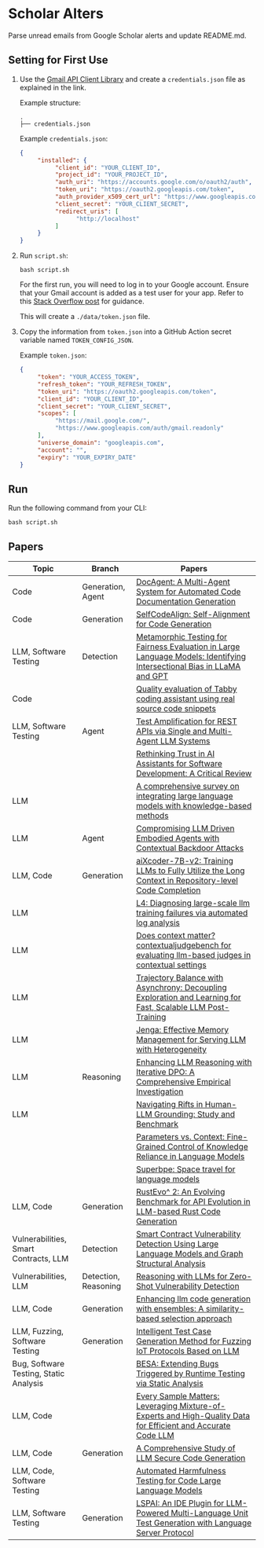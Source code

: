 # Scholar Alters
Parse unread emails from Google Scholar alerts and update README.md.

## Setting for First Use
1. Use the [Gmail API Client Library](https://developers.google.com/gmail/api/quickstart/python) and create a `credentials.json` file as explained in the link.

    Example structure:
    ```
    .
    ├── credentials.json
    ```

    Example `credentials.json`:
    ```json
    {
         "installed": {
              "client_id": "YOUR_CLIENT_ID",
              "project_id": "YOUR_PROJECT_ID",
              "auth_uri": "https://accounts.google.com/o/oauth2/auth",
              "token_uri": "https://oauth2.googleapis.com/token",
              "auth_provider_x509_cert_url": "https://www.googleapis.com/oauth2/v1/certs",
              "client_secret": "YOUR_CLIENT_SECRET",
              "redirect_uris": [
                    "http://localhost"
              ]
         }
    }
    ```

2. Run `script.sh`:
    ```
    bash script.sh
    ```
    For the first run, you will need to log in to your Google account. Ensure that your Gmail account is added as a test user for your app. Refer to this [Stack Overflow post](https://stackoverflow.com/questions/75454425/access-blocked-project-has-not-completed-the-google-verification-process) for guidance.

    This will create a `./data/token.json` file.

3. Copy the information from `token.json` into a GitHub Action secret variable named `TOKEN_CONFIG_JSON`.

    Example `token.json`:
    ```json
    {
         "token": "YOUR_ACCESS_TOKEN",
         "refresh_token": "YOUR_REFRESH_TOKEN",
         "token_uri": "https://oauth2.googleapis.com/token",
         "client_id": "YOUR_CLIENT_ID",
         "client_secret": "YOUR_CLIENT_SECRET",
         "scopes": [
              "https://mail.google.com/",
              "https://www.googleapis.com/auth/gmail.readonly"
         ],
         "universe_domain": "googleapis.com",
         "account": "",
         "expiry": "YOUR_EXPIRY_DATE"
    }
    ```

## Run
Run the following command from your CLI:
```
bash script.sh
```

## Papers

| Topic | Branch | Papers |
| --- | --- | --- |
| Code | Generation, Agent | [DocAgent: A Multi-Agent System for Automated Code Documentation Generation](https://scholar.google.com/scholar_url?url=https://arxiv.org/pdf/2504.08725&hl=en&sa=X&d=17391487040813928421&ei=OKwAaKHqNeTO6rQPlsna-Qw&scisig=AFWwaea2ejBoJN0a6J_zGnAekPXP&oi=scholaralrt&hist=ylyK0_8AAAAJ:15035864585353249078:AFWwaeZamHljvPChNBtOABcetGTp&html=&pos=0&folt=cit) |
| Code | Generation | [SelfCodeAlign: Self-Alignment for Code Generation](https://scholar.google.com/scholar_url?url=https://lingming.cs.illinois.edu/publications/neurips2024a.pdf&hl=en&sa=X&d=13342178319076674588&ei=OKwAaKmZM4SlieoPktaN-QY&scisig=AFWwaeY3aA9S3s56bUtMzibeyxLc&oi=scholaralrt&hist=ylyK0_8AAAAJ:5865787842749446205:AFWwaeYRVjm7Uk5GklbyG-nM5aLh&html=&pos=0&folt=rel) |
| LLM, Software Testing | Detection | [Metamorphic Testing for Fairness Evaluation in Large Language Models: Identifying Intersectional Bias in LLaMA and GPT](https://scholar.google.com/scholar_url?url=https://arxiv.org/pdf/2504.07982&hl=en&sa=X&d=8291365832876885813&ei=OKwAaKmZM4SlieoPktaN-QY&scisig=AFWwaeZyi3Jp-3LFv6s7E9lgYh2C&oi=scholaralrt&hist=ylyK0_8AAAAJ:5865787842749446205:AFWwaeYRVjm7Uk5GklbyG-nM5aLh&html=&pos=1&folt=rel) |
| Code |  | [Quality evaluation of Tabby coding assistant using real source code snippets](https://scholar.google.com/scholar_url?url=https://arxiv.org/pdf/2504.08650&hl=en&sa=X&d=15609747677451661680&ei=OKwAaKmZM4SlieoPktaN-QY&scisig=AFWwaeaWG1SBB5A6wNSBTGDE_bar&oi=scholaralrt&hist=ylyK0_8AAAAJ:5865787842749446205:AFWwaeYRVjm7Uk5GklbyG-nM5aLh&html=&pos=2&folt=rel) |
| LLM, Software Testing | Agent | [Test Amplification for REST APIs via Single and Multi-Agent LLM Systems](https://scholar.google.com/scholar_url?url=https://arxiv.org/pdf/2504.08113&hl=en&sa=X&d=12090231993758040543&ei=OKwAaKmZM4SlieoPktaN-QY&scisig=AFWwaeYG4H3F9NsolySjg13ZaZ15&oi=scholaralrt&hist=ylyK0_8AAAAJ:5865787842749446205:AFWwaeYRVjm7Uk5GklbyG-nM5aLh&html=&pos=3&folt=rel) |
|  |  | [Rethinking Trust in AI Assistants for Software Development: A Critical Review](https://scholar.google.com/scholar_url?url=https://assets.empirical-software.engineering/pdf/tse25-trust-ai-code.pdf&hl=en&sa=X&d=941957821090728764&ei=OKwAaNfbK7GyieoPnei3oQ4&scisig=AFWwaeYRfOQ9-hiKmqHTb0830v39&oi=scholaralrt&hist=ylyK0_8AAAAJ:1164437029242115036:AFWwaeagPGjpoAfsUTlpD2ZsD6em&html=&pos=0&folt=cit) |
| LLM |  | [A comprehensive survey on integrating large language models with knowledge-based methods](https://scholar.google.com/scholar_url?url=https://www.sciencedirect.com/science/article/pii/S0950705125005490&hl=en&sa=X&d=14645346362399576310&ei=OKwAaOHiLvmJ6rQPs4n98A8&scisig=AFWwaebb5VLCuEjXxDH42bc8yd2z&oi=scholaralrt&hist=ylyK0_8AAAAJ:4436498698466669065:AFWwaebib5Pw9QKWi9BJ6ThKDwc5&html=&pos=0&folt=cit) |
| LLM | Agent | [Compromising LLM Driven Embodied Agents with Contextual Backdoor Attacks](https://scholar.google.com/scholar_url?url=https://ieeexplore.ieee.org/abstract/document/10943262/&hl=en&sa=X&d=12719951651069852610&ei=OKwAaMi4N5Gu6rQPhJLo-Qk&scisig=AFWwaeZpVIpHx7agj5Gt0-h7Qtt8&oi=scholaralrt&hist=ylyK0_8AAAAJ:15287030194885030172:AFWwaeaPsVnV5GguxDkLdcyPdvnA&html=&pos=0&folt=rel) |
| LLM, Code | Generation | [aiXcoder-7B-v2: Training LLMs to Fully Utilize the Long Context in Repository-level Code Completion](https://scholar.google.com/scholar_url?url=https://arxiv.org/pdf/2503.15301&hl=en&sa=X&d=15788931866516891147&ei=OKwAaMi4N5Gu6rQPhJLo-Qk&scisig=AFWwaeYi_7K3zAnZWQ5kRBngFmjW&oi=scholaralrt&hist=ylyK0_8AAAAJ:15287030194885030172:AFWwaeaPsVnV5GguxDkLdcyPdvnA&html=&pos=1&folt=rel) |
| LLM |  | [L4: Diagnosing large-scale llm training failures via automated log analysis](https://scholar.google.com/scholar_url?url=https://arxiv.org/pdf/2503.20263&hl=en&sa=X&d=14583207368034027437&ei=OKwAaMi4N5Gu6rQPhJLo-Qk&scisig=AFWwaebRe6Hz8JgakljjX6ZP8ib_&oi=scholaralrt&hist=ylyK0_8AAAAJ:15287030194885030172:AFWwaeaPsVnV5GguxDkLdcyPdvnA&html=&pos=2&folt=rel) |
| LLM |  | [Does context matter? contextualjudgebench for evaluating llm-based judges in contextual settings](https://scholar.google.com/scholar_url?url=https://arxiv.org/pdf/2503.15620&hl=en&sa=X&d=4694277635380098830&ei=OKwAaMi4N5Gu6rQPhJLo-Qk&scisig=AFWwaeZWWBCgHzhwdV7rV4U7IIiY&oi=scholaralrt&hist=ylyK0_8AAAAJ:15287030194885030172:AFWwaeaPsVnV5GguxDkLdcyPdvnA&html=&pos=3&folt=rel) |
| LLM |  | [Trajectory Balance with Asynchrony: Decoupling Exploration and Learning for Fast, Scalable LLM Post-Training](https://scholar.google.com/scholar_url?url=https://arxiv.org/pdf/2503.18929&hl=en&sa=X&d=9558060532125767644&ei=OKwAaMi4N5Gu6rQPhJLo-Qk&scisig=AFWwaeYoVzcxOA7NOnZtm52EYzED&oi=scholaralrt&hist=ylyK0_8AAAAJ:15287030194885030172:AFWwaeaPsVnV5GguxDkLdcyPdvnA&html=&pos=4&folt=rel) |
| LLM |  | [Jenga: Effective Memory Management for Serving LLM with Heterogeneity](https://scholar.google.com/scholar_url?url=https://arxiv.org/pdf/2503.18292&hl=en&sa=X&d=7739656753816907647&ei=OKwAaMi4N5Gu6rQPhJLo-Qk&scisig=AFWwaebgcPGXUDU8gTuYj4zLJnGn&oi=scholaralrt&hist=ylyK0_8AAAAJ:15287030194885030172:AFWwaeaPsVnV5GguxDkLdcyPdvnA&html=&pos=5&folt=rel) |
| LLM | Reasoning | [Enhancing LLM Reasoning with Iterative DPO: A Comprehensive Empirical Investigation](https://scholar.google.com/scholar_url?url=https://arxiv.org/pdf/2503.12854%3F&hl=en&sa=X&d=6242916882998245282&ei=OKwAaMi4N5Gu6rQPhJLo-Qk&scisig=AFWwaeas1YS6MF9XYtnthgs4xm8W&oi=scholaralrt&hist=ylyK0_8AAAAJ:15287030194885030172:AFWwaeaPsVnV5GguxDkLdcyPdvnA&html=&pos=6&folt=rel) |
| LLM |  | [Navigating Rifts in Human-LLM Grounding: Study and Benchmark](https://scholar.google.com/scholar_url?url=https://arxiv.org/pdf/2503.13975&hl=en&sa=X&d=6056628797355529511&ei=OKwAaMi4N5Gu6rQPhJLo-Qk&scisig=AFWwaeYuzwNKVc6ZCL0NUy7wCU7P&oi=scholaralrt&hist=ylyK0_8AAAAJ:15287030194885030172:AFWwaeaPsVnV5GguxDkLdcyPdvnA&html=&pos=7&folt=rel) |
|  |  | [Parameters vs. Context: Fine-Grained Control of Knowledge Reliance in Language Models](https://scholar.google.com/scholar_url?url=https://arxiv.org/pdf/2503.15888&hl=en&sa=X&d=8358907449720691769&ei=OKwAaMi4N5Gu6rQPhJLo-Qk&scisig=AFWwaeZPIqjVcxmMuI4nDW3DhW3i&oi=scholaralrt&hist=ylyK0_8AAAAJ:15287030194885030172:AFWwaeaPsVnV5GguxDkLdcyPdvnA&html=&pos=8&folt=rel) |
|  |  | [Superbpe: Space travel for language models](https://scholar.google.com/scholar_url?url=https://arxiv.org/pdf/2503.13423&hl=en&sa=X&d=8253915600160210066&ei=OKwAaMi4N5Gu6rQPhJLo-Qk&scisig=AFWwaeYtH_P2lSDfkM9dWgyLRFRC&oi=scholaralrt&hist=ylyK0_8AAAAJ:15287030194885030172:AFWwaeaPsVnV5GguxDkLdcyPdvnA&html=&pos=9&folt=rel) |
| LLM, Code | Generation | [RustEvo^ 2: An Evolving Benchmark for API Evolution in LLM-based Rust Code Generation](https://scholar.google.com/scholar_url?url=https://arxiv.org/pdf/2503.16922%3F&hl=en&sa=X&d=16675224894932160996&ei=OKwAaJieMJuw6rQP7-68qA0&scisig=AFWwaea4g_0zH5bNDjn1WSqwrFGh&oi=scholaralrt&hist=ylyK0_8AAAAJ:4812769200119993430:AFWwaeYwgMeQSPpxCfDXmGy5aE3n&html=&pos=0&folt=rel) |
| Vulnerabilities, Smart Contracts, LLM | Detection | [Smart Contract Vulnerability Detection Using Large Language Models and Graph Structural Analysis](https://scholar.google.com/scholar_url?url=https://www.sciencedirect.com/org/science/article/pii/S1546221825002504&hl=en&sa=X&d=4504820058459498391&ei=OKwAaJieMJuw6rQP7-68qA0&scisig=AFWwaeZMeaniylWwEGOyOdrF9Ulz&oi=scholaralrt&hist=ylyK0_8AAAAJ:4812769200119993430:AFWwaeYwgMeQSPpxCfDXmGy5aE3n&html=&pos=1&folt=rel) |
| Vulnerabilities, LLM | Detection, Reasoning | [Reasoning with LLMs for Zero-Shot Vulnerability Detection](https://scholar.google.com/scholar_url?url=https://arxiv.org/pdf/2503.17885&hl=en&sa=X&d=16151102993317123730&ei=OKwAaIuDOcmpieoPnPbKsA4&scisig=AFWwaeaU1duZG60YHiU0D1fyotku&oi=scholaralrt&hist=ylyK0_8AAAAJ:17903213248891513419:AFWwaeaeIo1O_qAhRJzogmnex0DM&html=&pos=0&folt=rel) |
| LLM, Code | Generation | [Enhancing llm code generation with ensembles: A similarity-based selection approach](https://scholar.google.com/scholar_url?url=https://arxiv.org/pdf/2503.15838&hl=en&sa=X&d=6315180162277152648&ei=OKwAaIuDOcmpieoPnPbKsA4&scisig=AFWwaeYw_s8WAmNdUs0l_UHZtKix&oi=scholaralrt&hist=ylyK0_8AAAAJ:17903213248891513419:AFWwaeaeIo1O_qAhRJzogmnex0DM&html=&pos=1&folt=rel) |
| LLM, Fuzzing, Software Testing | Generation | [Intelligent Test Case Generation Method for Fuzzing IoT Protocols Based on LLM](https://scholar.google.com/scholar_url?url=https://www.researchsquare.com/article/rs-6331846/latest&hl=en&sa=X&d=7977717061909231178&ei=OKwAaIuDOcmpieoPnPbKsA4&scisig=AFWwaeapZ-qmTHpSU3vKd7fjLdqF&oi=scholaralrt&hist=ylyK0_8AAAAJ:17903213248891513419:AFWwaeaeIo1O_qAhRJzogmnex0DM&html=&pos=3&folt=rel) |
| Bug, Software Testing, Static Analysis |  | [BESA: Extending Bugs Triggered by Runtime Testing via Static Analysis](https://scholar.google.com/scholar_url?url=https://dl.acm.org/doi/abs/10.1145/3689031.3696089&hl=en&sa=X&d=11971501184870035235&ei=OKwAaIuDOcmpieoPnPbKsA4&scisig=AFWwaebDNiyhkoXdOVlEYm5l6Q09&oi=scholaralrt&hist=ylyK0_8AAAAJ:17903213248891513419:AFWwaeaeIo1O_qAhRJzogmnex0DM&html=&pos=4&folt=rel) |
| LLM, Code |  | [Every Sample Matters: Leveraging Mixture-of-Experts and High-Quality Data for Efficient and Accurate Code LLM](https://scholar.google.com/scholar_url?url=https://arxiv.org/pdf/2503.17793&hl=en&sa=X&d=6822469255660902021&ei=OKwAaIuDOcmpieoPnPbKsA4&scisig=AFWwaeZ8vcQc_PT5mFMW0Uih-mYZ&oi=scholaralrt&hist=ylyK0_8AAAAJ:17903213248891513419:AFWwaeaeIo1O_qAhRJzogmnex0DM&html=&pos=5&folt=rel) |
| LLM, Code | Generation | [A Comprehensive Study of LLM Secure Code Generation](https://scholar.google.com/scholar_url?url=https://arxiv.org/pdf/2503.15554%3F&hl=en&sa=X&d=1363137439941333778&ei=OKwAaIuDOcmpieoPnPbKsA4&scisig=AFWwaea70lzbx-2dnx-SlddbyIDc&oi=scholaralrt&hist=ylyK0_8AAAAJ:17903213248891513419:AFWwaeaeIo1O_qAhRJzogmnex0DM&html=&pos=6&folt=rel) |
| LLM, Code, Software Testing |  | [Automated Harmfulness Testing for Code Large Language Models](https://scholar.google.com/scholar_url?url=https://arxiv.org/pdf/2503.16740&hl=en&sa=X&d=9984898886618882508&ei=OKwAaIuDOcmpieoPnPbKsA4&scisig=AFWwaeY9TKp5hroYtjAXp0K1dUfY&oi=scholaralrt&hist=ylyK0_8AAAAJ:17903213248891513419:AFWwaeaeIo1O_qAhRJzogmnex0DM&html=&pos=7&folt=rel) |
| LLM, Software Testing | Generation | [LSPAI: An IDE Plugin for LLM-Powered Multi-Language Unit Test Generation with Language Server Protocol](https://scholar.google.com/scholar_url?url=https://gwihwan-go.github.io/files/papers/fse-industry-LSPAI-v1.pdf&hl=en&sa=X&d=11950018507395283255&ei=OKwAaIuDOcmpieoPnPbKsA4&scisig=AFWwaea7SQm3uWdWdA_CN8rRFfhT&oi=scholaralrt&hist=ylyK0_8AAAAJ:17903213248891513419:AFWwaeaeIo1O_qAhRJzogmnex0DM&html=&pos=9&folt=rel) |
